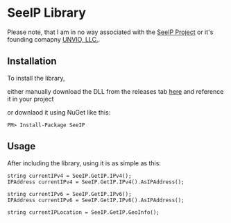 # SeeIP Library
Please note, that I am in no way associated with the [SeeIP Project](https://seeip.org/) or it's founding comapny [UNVIO, LLC.](https://unvio.com/).

## Installation
To install the library,

either manually download the DLL from the releases tab [here](https://github.com/FriedrichRehren/SeeIP-Library/releases/latest) and reference it in your project

or downlaod it using NuGet like this:

    PM> Install-Package SeeIP


## Usage
After including the library, using it is as simple as this:

    string currentIPv4 = SeeIP.GetIP.IPv4();
    IPAddress currentIPv4 = SeeIP.GetIP.IPv4().AsIPAddress();

    string currentIPv6 = SeeIP.GetIP.IPv6();
    IPAddress currentIPv6 = SeeIP.GetIP.IPv6().AsIPAddress();
    
    string currentIPLocation = SeeIP.GetIP.GeoInfo();
